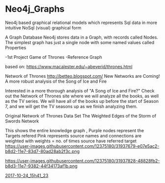 # Neo4j_Graphs
Neo4j based graphical relational models which represents Sql data in more intuitive NoSql (visual) graphical form

A Graph Database
Neo4j stores data in a Graph, with records called Nodes.
The simplest graph has just a single node with some named values called Properties

-1st Project Game of Thrones -Reference Graph 

based on:
https://www.macalester.edu/~abeverid/thrones.html

Network of Thrones
http://betteo.blogspot.com/
New Networks are Coming!
A more robust analysis of the Song of Ice and Fire

Interested in a more thorough analysis of "A Song of Ice and Fire?" Check out the Network of Thrones site where we will analyze all the books, as well as the TV series. We will have all of the books up before the start of Season 7, and we will get the TV seasons up as we finish analyzing them.

Original Network of Thrones Data Set
The Weighted Edges of the Storm of Swords Network

This shows the entire knowledge graph ,
Purple nodes represent the Targets refered 
Pink represents source names
and connections are weighted with weights = no. of times source have referred target
https://user-images.githubusercontent.com/12375180/31937679-e07e5ac2-b8d2-11e7-83d7-80ad28ab2f3c.png

https://user-images.githubusercontent.com/12375180/31937828-48828fb2-b8d3-11e7-9382-44f34173af1b.png

[2017-10-24_15h41_23](https://user-images.githubusercontent.com/12375180/31937830-4ab58352-b8d3-11e7-9867-248dac0b7cdc.png)

